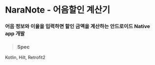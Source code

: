 # NaraNote - 어음할인 계산기

### 어음 정보와 이율을 입력하면 할인 금액을 계산하는 안드로이드 Native app 개발

> ### Spec
Kotlin, Hilt, Retrofit2

